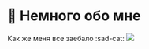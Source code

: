 #  🍛  Немного обо мне

Как же меня все заебало :sad-cat:
<img src=![image](https://user-images.githubusercontent.com/57398239/120381950-a6064f80-c355-11eb-9bdb-7c9555c29988.png)>
